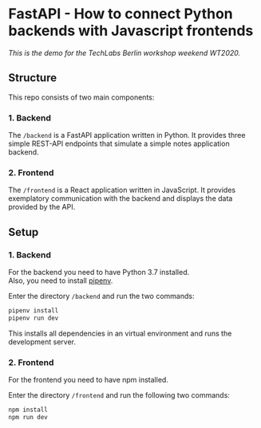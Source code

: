 # FastAPI - How to connect Python backends with Javascript frontends

_This is the demo for the TechLabs Berlin workshop weekend WT2020._


## Structure

This repo consists of two main components:

### 1. Backend

The `/backend` is a FastAPI application written in Python.
It provides three simple REST-API endpoints that simulate a simple notes application backend.

### 2. Frontend

The `/frontend` is a React application written in JavaScript.
It provides exemplatory communication with the backend and displays the data provided by the API.

## Setup

### 1. Backend

For the backend you need to have Python 3.7 installed.  
Also, you need to install [pipenv](https://github.com/pypa/pipenv).

Enter the directory `/backend` and run the two commands:

```bash
pipenv install
pipenv run dev
```

This installs all dependencies in an virtual environment and runs the development server.

### 2. Frontend

For the frontend you need to have npm installed.

Enter the directory `/frontend` and run the following two commands:

```bash
npm install
npm run dev
```
